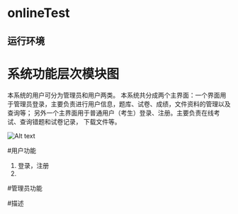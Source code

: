 # onlineTest

## 运行环境



# 系统功能层次模块图
 本系统的用户可分为管理员和用户两类。
本系统共分成两个主界面：一个界面用于管理员登录，主要负责进行用户信息，题库、试卷、成绩，文件资料的管理以及查询等；
另外一个主界面用于普通用户（考生）登录、注册。主要负责在线考试、查询错题和试卷记录， 下载文件等。

![Alt text](/ "Optional title")

 
 
#用户功能
1. 登录，注册
2. 





#管理员功能

#描述
